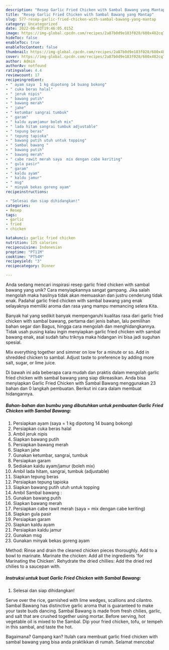 ```yaml
---
description: "Resep Garlic Fried Chicken with Sambal Bawang yang Mantap"
title: "Resep Garlic Fried Chicken with Sambal Bawang yang Mantap"
slug: 577-resep-garlic-fried-chicken-with-sambal-bawang-yang-mantap
category: Uncategorized
date: 2022-06-03T19:46:05.015Z
image: https://img-global.cpcdn.com/recipes/2a87b0d9e183f028/680x482cq70/garlic-fried-chicken-with-sambal-bawang-foto-resep-utama.jpg
hideToc: false
enableToc: true
enableTocContent: false
thumbnail: https://img-global.cpcdn.com/recipes/2a87b0d9e183f028/680x482cq70/garlic-fried-chicken-with-sambal-bawang-foto-resep-utama.jpg
cover: https://img-global.cpcdn.com/recipes/2a87b0d9e183f028/680x482cq70/garlic-fried-chicken-with-sambal-bawang-foto-resep-utama.jpg
author: Admin
authorAv: notfound
ratingvalue: 4.4
reviewcount: 17
recipeingredient:
- " ayam saya  1 kg dipotong 14 buang bokong"
- " cuka beras halal"
- " jeruk nipis"
- " bawang putih"
- " bawang merah"
- " jahe"
- " ketumbar sangrai tumbuk"
- " garam"
- " kaldu ayamjamur boleh mix"
- " lada hitam sangrai tumbuk adjustable"
- " tepung beras"
- " tepung tapioka"
- " bawang putih utuh untuk topping"
- " Sambal bawang "
- " bawang putih"
- " bawang merah"
- " cabe rawit merah saya  mix dengan cabe keriting"
- " gula pasir"
- " garam"
- " kaldu ayam"
- " kaldu jamur"
- " msg"
- " minyak bekas goreng ayam"
recipeinstructions:

- "Selesai dan siap dihidangkan!"
categories:
- Resep
tags:
- garlic
- fried
- chicken

katakunci: garlic fried chicken 
nutrition: 125 calories
recipecuisine: Indonesian
preptime: "PT11M"
cooktime: "PT54M"
recipeyield: "3"
recipecategory: Dinner

---
```





Anda sedang mencari inspirasi resep garlic fried chicken with sambal bawang yang unik? Cara menyiapkannya sangat gampang. Jika salah mengolah maka hasilnya tidak akan memuaskan dan justru cenderung tidak enak. Padahal garlic fried chicken with sambal bawang yang enak selayaknya memiliki aroma dan rasa yang mampu memancing selera Kita.





Banyak hal yang sedikit banyak mempengaruhi kualitas rasa dari garlic fried chicken with sambal bawang, pertama dari jenis bahan, lalu pemilihan bahan segar dan Bagus, hingga cara mengolah dan menghidangkannya. Tidak usah pusing kalau ingin menyiapkan garlic fried chicken with sambal bawang enak,      asal sudah tahu triknya maka hidangan ini bisa jadi suguhan spesial.














Mix everything together and simmer on low for a minute or so. Add in shredded chicken to sambal. Adjust taste to preference by adding more salt, sugar, or lime juice.






Di bawah ini ada beberapa cara mudah dan praktis dalam mengolah garlic fried chicken with sambal bawang yang siap dikreasikan. Anda bisa menyiapkan Garlic Fried Chicken with Sambal Bawang menggunakan 23 bahan dan 0 langkah pembuatan. Berikut ini cara dalam membuat hidangannya.

<!--inarticleads1-->

##### Bahan-bahan dan bumbu yang dibutuhkan untuk pembuatan Garlic Fried Chicken with Sambal Bawang:

1. Persiapkan  ayam (saya = 1 kg dipotong 14 buang bokong)
1. Persiapkan  cuka beras halal
1. Ambil  jeruk nipis
1. Siapkan  bawang putih
1. Persiapkan  bawang merah
1. Siapkan  jahe
1. Gunakan  ketumbar, sangrai, tumbuk
1. Persiapkan  garam
1. Sediakan  kaldu ayam/jamur (boleh mix)
1. Ambil  lada hitam, sangrai, tumbuk (adjustable)
1. Siapkan  tepung beras
1. Persiapkan  tepung tapioka
1. Siapkan  bawang putih utuh untuk topping
1. Ambil  Sambal bawang :
1. Gunakan  bawang putih
1. Siapkan  bawang merah
1. Persiapkan  cabe rawit merah (saya = mix dengan cabe keriting)
1. Siapkan  gula pasir
1. Persiapkan  garam
1. Siapkan  kaldu ayam
1. Persiapkan  kaldu jamur
1. Gunakan  msg
1. Gunakan  minyak bekas goreng ayam


Method: Rinse and drain the cleaned chicken pieces thoroughly. Add to a bowl to marinate. Marinate the chicken: Add all the ingredients &#39;for Marinating the Chicken&#39;. Rehydrate the dried chillies: Add the dried red chilies to a saucepan with. 

<!--inarticleads2-->

##### Instruksi untuk buat Garlic Fried Chicken with Sambal Bawang:


1. Selesai dan siap dihidangkan!

Serve over the rice, garnished with lime wedges, scallions and cilantro. Sambal Bawang has distinctive garlic aroma that is guaranteed to make your taste buds dancing. Sambal Bawang is made from fresh chilies, garlic, and salt that are crushed together using mortar. Before serving, hot vegetable oil is mixed to the Sambal. Dip your fried chicken, tofu, or tempeh in this sambal, and taste the hot. 

Bagaimana? Gampang kan? Itulah cara membuat garlic fried chicken with sambal bawang yang bisa anda praktikkan di rumah. Selamat mencoba!
